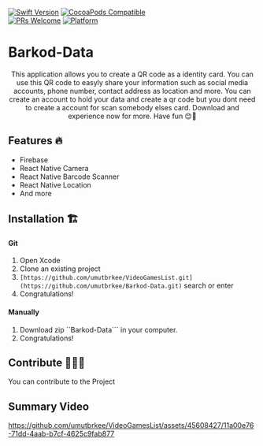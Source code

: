 [![Swift Version][swift-image]][swift-url]
[![CocoaPods Compatible](https://img.shields.io/cocoapods/v/EZSwiftExtensions.svg)](https://img.shields.io/cocoapods/v/LFAlertController.svg)  
[![PRs Welcome](https://img.shields.io/badge/PRs-welcome-brightgreen.svg?style=flat-square)](http://makeapullrequest.com)
[![Platform](https://img.shields.io/cocoapods/p/LFAlertController.svg?style=flat)](http://cocoapods.org/pods/LFAlertController)

# Barkod-Data
<p align="center">
     This application allows you to create a QR code as a identity card. You can use this QR code to easyly share your information such as social media accounts, phone number, contact address as location and more. You can create an account to hold your data and create a qr code but you dont need to create a account for scan somebody elses card. Download and experience now for more. Have fun 😊🎉
    </p>
    

## Features 🔥

- Firebase
- React Native Camera
- React Native Barcode Scanner
- React Native Location
- And more





## Installation 🏗️

#### Git

1. Open Xcode
2. Clone an existing project
3. ```[https://github.com/umutbrkee/VideoGamesList.git](https://github.com/umutbrkee/Barkod-Data.git)``` search or enter
4. Congratulations! 

#### Manually

1. Download zip ``Barkod-Data``` in your computer.  
2. Congratulations!  

## Contribute 🙋‍♀️🙋
You can contribute to the Project



## Summary Video


https://github.com/umutbrkee/VideoGamesList/assets/45608427/11a00e76-71dd-4aab-b7cf-4625c9fab877


[swift-image]:[https://img.shields.io/badge/React-Native-17.0-orange.svg](https://img.shields.io/badge/ReactNative-0.74-orange.svg)
[swift-url]: https://reactnative.dev/
[license-image]: https://img.shields.io/badge/License-MIT-blue.svg
[license-url]: LICENSE

